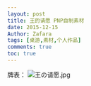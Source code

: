 ```yaml
---
layout: post
title: 王的请愿 PNP自制素材
date: 2015-12-15
Author: Zafara
tags: [桌游,素材,个人作品]
comments: true
toc: true
---
```


牌表：
![王の请愿.jpg](https://i.loli.net/2020/12/30/trSj3sYVFXaib4I.jpg)
